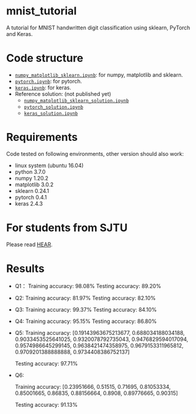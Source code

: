 # mnist_tutorial
A tutorial for MNIST handwritten digit classification using sklearn, PyTorch and Keras.

# Code structure
* [`numpy_matplotlib_sklearn.ipynb`](numpy_matplotlib_sklearn.ipynb): for numpy, matplotlib and sklearn.
* [`pytorch.ipynb`](pytorch.ipynb): for pytorch.
* [`keras.ipynb`](keras.ipynb): for keras.
* Reference solution: (not published yet)
    * [`numpy_matplotlib_sklearn_solution.ipynb`](numpy_matplotlib_sklearn_solution.ipynb)
    * [`pytorch_solution.ipynb`](pytorch_solution.ipynb)
    * [`keras_solution.ipynb`](keras_solution.ipynb)

# Requirements
Code tested on following environments, other version should also work:
* linux system (ubuntu 16.04) 
* python 3.7.0
* numpy 1.20.2
* matplotlib 3.0.2
* sklearn 0.24.1
* pytorch 0.4.1
* keras 2.4.3

# For students from SJTU

Please read [HEAR](EE369.md).



# **Results**

- Q1：
  Training accuracy: 98.08%
  Testing accuracy: 89.20%

- Q2:
  Training accuracy: 81.97%
  Testing accuracy: 82.10%

- Q3:
  Training accuracy: 99.37%
  Testing accuracy: 84.10%

- Q4:
  Training accuracy: 95.15%
  Testing accuracy: 86.80%

- Q5:
  Training accuracy:
  [0.19143963675213677, 0.688034188034188, 0.9033453525641025, 0.9320078792735043, 0.9476829594017094, 0.9574986645299145, 0.9638421474358975, 0.9679153311965812, 0.9709201388888888, 0.9734408386752137]

  Testing accuracy: 97.71%

- Q6: 

  Training accuracy:
  [0.23951666, 0.51515, 0.71695, 0.81053334, 0.85001665, 0.86835, 0.88156664, 0.8908, 0.89776665, 0.90315]

  Testing accuracy: 91.13%

